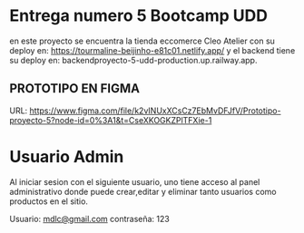 # Entrega numero 5 Bootcamp UDD
en este proyecto se encuentra la tienda eccomerce Cleo Atelier 
con su deploy en: https://tourmaline-beijinho-e81c01.netlify.app/
y el backend tiene su deploy en: backendproyecto-5-udd-production.up.railway.app.

## PROTOTIPO EN FIGMA
URL: https://www.figma.com/file/k2vINUxXCsCz7EbMvDFJfV/Prototipo-proyecto-5?node-id=0%3A1&t=CseXKOGKZPlTFXie-1

# Usuario Admin

Al iniciar sesion con el siguiente usuario, uno tiene acceso al panel administrativo donde puede crear,editar y eliminar tanto usuarios como productos en el sitio.

Usuario: mdlc@gmail.com
contraseña: 123